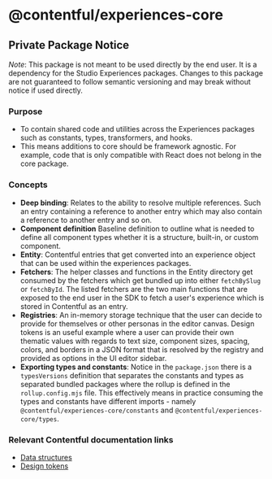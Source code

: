 # @contentful/experiences-core

## Private Package Notice

*Note*: This package is not meant to be used directly by the end user. It is a dependency for the Studio Experiences packages. Changes to this package are not guaranteed to follow semantic versioning and may break without notice if used directly.

### Purpose

- To contain shared code and utilities across the Experiences packages such as constants, types, transformers, and hooks.
- This means additions to core should be framework agnostic. For example, code that is only compatible with React does not belong in the core package.

### Concepts
- **Deep binding**: Relates to the ability to resolve multiple references. Such an entry containing a reference to another entry which may also contain a reference to another entry and so on.
- **Component definition** Baseline definition to outline what is needed to define all component types whether it is a structure, built-in, or custom component.
- **Entity**: Contentful entries that get converted into an experience object that can be used within the experiences packages.
- **Fetchers**: The helper classes and functions in the Entity directory get consumed by the fetchers which get bundled up into either `fetchBySlug` or `fetchById`. The listed fetchers are the two main functions that are exposed to the end user in the SDK to fetch a user's experience which is stored in Contentful as an entry.
- **Registries**: An in-memory storage technique that the user can decide to provide for themselves or other personas in the editor canvas. Design tokens is an useful example where a user can provide their own thematic values with regards to text size, component sizes, spacing, colors, and borders in a JSON format that is resolved by the registry and provided as options in the UI editor sidebar.
- **Exporting types and constants**: Notice in the `package.json` there is a `typesVersions` definition that separates the constants and types as separated bundled packages where the rollup is defined in the `rollup.config.mjs` file. This effectively means in practice consuming the types and constants have different imports - namely `@contentful/experiences-core/constants` and `@contentful/experiences-core/types`.

### Relevant Contentful documentation links
- [Data structures](https://www.contentful.com/developers/docs/experiences/data-structures/)
- [Design tokens](https://www.contentful.com/developers/docs/experiences/design-tokens/)
